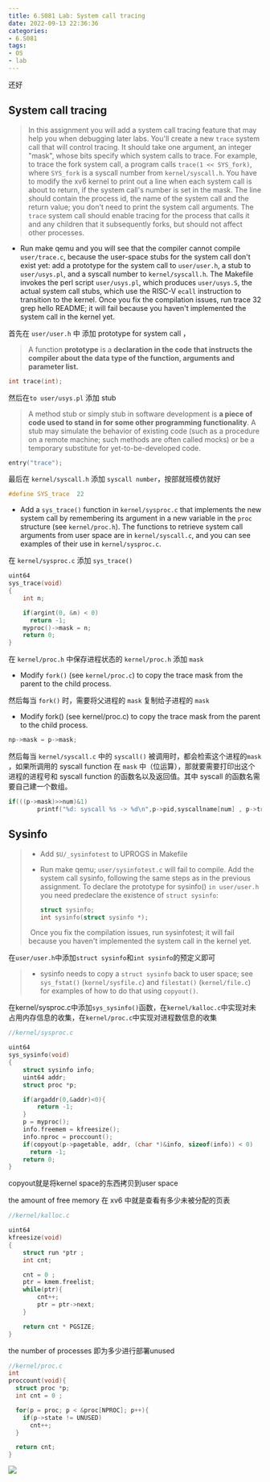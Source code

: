 ```yaml
---
title: 6.S081 Lab: System call tracing
date: 2022-09-13 22:36:36
categories:
- 6.S081
tags:
- OS
- lab
---
```


还好

<!-- more -->

## System call tracing

>  In this assignment you will add a system call tracing feature that may help you when debugging later labs. You'll create a new `trace` system call that will control tracing. It should take one argument, an integer "mask", whose bits specify which system calls to trace. For example, to trace the fork system call, a program calls `trace(1 << SYS_fork)`, where `SYS_fork` is a syscall number from `kernel/syscall.h`. You have to modify the xv6 kernel to print out a line when each system call is about to return, if the system call's number is set in the mask. The line should contain the process id, the name of the system call and the return value; you don't need to print the system call arguments. The `trace` system call should enable tracing for the process that calls it and any children that it subsequently forks, but should not affect other processes. 

- Run make qemu and you will see that the compiler cannot compile `user/trace.c`, because the user-space stubs for the system call don't exist yet: add a prototype for the system call to `user/user.h`, a stub to `user/usys.pl`, and a syscall number to `kernel/syscall.h`. The Makefile invokes the perl script `user/usys.pl`, which produces `user/usys.S`, the actual system call stubs, which use the RISC-V `ecall` instruction to transition to the kernel. Once you fix the compilation issues, run trace 32 grep hello README; it will fail because you haven't implemented the system call in the kernel yet.

首先在 `user/user.h` 中 添加  prototype for system call ，

> A function **prototype** is a **declaration in the code that instructs the compiler about the data type of the function, arguments and parameter list.**

```c
int trace(int);
```

然后在`to user/usys.pl` 添加 stub 

> A method stub or simply stub in software development is **a piece of code used to stand in for some other programming functionality**. A stub may simulate the behavior of existing code (such as a procedure on a remote machine; such methods are often called mocks) or be a temporary substitute for yet-to-be-developed code.

```c
entry("trace");
```

最后在 `kernel/syscall.h`  添加 `syscall number`，按部就班模仿就好

```c
#define SYS_trace  22
```

- Add a `sys_trace()` function in `kernel/sysproc.c` that implements the new system call by remembering its argument in a new variable in the `proc` structure (see `kernel/proc.h`). The functions to retrieve system call arguments from user space are in `kernel/syscall.c`, and you can see examples of their use in `kernel/sysproc.c`.

在 `kernel/sysproc.c` 添加 `sys_trace()`

```c
uint64
sys_trace(void)
{
    int n;

    if(argint(0, &n) < 0)
      return -1;
    myproc()->mask = n;
    return 0;
}
```

在 ` kernel/proc.h ` 中保存进程状态的 `kernel/proc.h` 添加 `mask` 

- Modify `fork()` (see `kernel/proc.c`) to copy the trace mask from the parent to the child process.

然后每当 `fork()` 时，需要将父进程的 `mask` 复制给子进程的 `mask`

- Modify fork() (see kernel/proc.c) to copy the trace mask from the parent to the child process.

```c
np->mask = p->mask;
```

然后每当 ` kernel/syscall.c ` 中的 `syscall()` 被调用时，都会检索这个进程的`mask `，如果所调用的 syscall function 在 `mask` 中（位运算），那就要需要打印出这个进程的进程号和 syscall function 的函数名以及返回值。其中 syscall 的函数名需要自己建一个数组。

```c
if(((p->mask)>>num)&1)
        printf("%d: syscall %s -> %d\n",p->pid,syscallname[num] , p->trapframe->a0);
```



## Sysinfo

> - Add `$U/_sysinfotest` to UPROGS in Makefile
>
> - Run make qemu; `user/sysinfotest.c` will fail to compile. Add the system call sysinfo, following the same steps as in the previous assignment. To declare the prototype for sysinfo() `in user/user.h` you need predeclare the existence of `struct sysinfo`:
>
>   ```c
>   struct sysinfo;
>   int sysinfo(struct sysinfo *);
>   ```
>
>​	   Once you fix the compilation issues, run sysinfotest; it will fail because    you haven't implemented the system call in the kernel yet.

在`user/user.h`中添加`struct sysinfo`和`int sysinfo`的预定义即可

> - sysinfo needs to copy a `struct sysinfo` back to user space; see `sys_fstat()` (`kernel/sysfile.c`) and `filestat()` (`kernel/file.c`) for examples of how to do that using `copyout()`.

在kernel/sysproc.c中添加`sys_sysinfo()`函数，在`kernel/kalloc.c`中实现对未占用内存信息的收集，在`kernel/proc.c`中实现对进程数信息的收集

```c
//kernel/sysproc.c

uint64
sys_sysinfo(void)
{
    struct sysinfo info;
    uint64 addr;
    struct proc *p;

    if(argaddr(0,&addr)<0){
        return -1;
    }
    p = myproc();
    info.freemem = kfreesize();
    info.nproc = proccount();
    if(copyout(p->pagetable, addr, (char *)&info, sizeof(info)) < 0)
      return -1;
    return 0;
}
```

copyout就是将kernel space的东西拷贝到user space

the amount of free memory 在 xv6 中就是查看有多少未被分配的页表

```c
//kernel/kalloc.c

uint64 
kfreesize(void)
{
    struct run *ptr ;
    int cnt;

    cnt = 0 ;
    ptr = kmem.freelist;
    while(ptr){
        cnt++;
        ptr = ptr->next;
    }

    return cnt * PGSIZE;
}
```

the number of processes 即为多少进行部署unused

```c
//kernel/proc.c
int
proccount(void){
  struct proc *p;
  int cnt = 0 ;

  for(p = proc; p < &proc[NPROC]; p++){
    if(p->state != UNUSED)
      cnt++;
  }

  return cnt;
}
```




![](https://raw.githubusercontent.com/Mayflyyh/picrepo/main/1663128399812.png)



